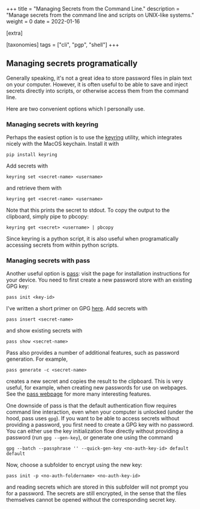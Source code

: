 +++
title = "Managing Secrets from the Command Line."
description = "Manage secrets from the command line and scripts on UNIX-like systems."
weight = 0
date = 2022-01-16

[extra]

[taxonomies]
tags = ["cli", "pgp", "shell"]
+++
## Managing secrets programatically
Generally speaking, it's not a great idea to store password files in plain text on your computer.
However, it is often useful to be able to save and inject secrets directly into scripts, or otherwise access them from the command line.

Here are two convenient options which I personally use.

### Managing secrets with keyring
Perhaps the easiest option is to use the [keyring](https://pypi.org/project/keyring/) utility, which integrates nicely with the MacOS keychain.
Install it with
```
pip install keyring
```
Add secrets with
```
keyring set <secret-name> <username>
```
and retrieve them with
```
keyring get <secret-name> <username>
```
Note that this prints the secret to stdout.
To copy the output to the clipboard, simply pipe to pbcopy:
```
keyring get <secret> <username> | pbcopy
```
Since keyring is a python script, it is also useful when programatically accessing secrets from within python scripts.

### Managing secrets with pass
Another useful option is [pass](https://www.passwordstore.org/): visit the page for installation instructions for your device.
You need to first create a new password store with an existing GPG key:
```
pass init <key-id>
```
I've written a short primer on GPG [here](@/writing/sharing_secrets_with_gnupg.md).
Add secrets with
```
pass insert <secret-name>
```
and show existing secrets with
```
pass show <secret-name>
```

Pass also provides a number of additional features, such as password generation.
For example,
```
pass generate -c <secret-name>
```
creates a new secret and copies the result to the clipboard.
This is very useful, for example, when creating new passwords for use on webpages.
See the [pass webpage](https://www.passwordstore.org/) for more many interesting features.

One downside of pass is that the default authentication flow requires command line interaction, even when your computer is unlocked (under the hood, pass uses `gpg`).
If you want to be able to access secrets without providing a password, you first need to create a GPG key with no password.
You can either use the key initialization flow directly without providing a password (run `gpg --gen-key`), or generate one using the command
```
gpg --batch --passphrase '' --quick-gen-key <no-auth-key-id> default default
```
Now, choose a subfolder to encrypt using the new key:
```
pass init -p <no-auth-foldername> <no-auth-key-id>
```
and reading secrets which are stored in this subfolder will not prompt you for a password.
The secrets are still encrypted, in the sense that the files themselves cannot be opened without the corresponding secret key.
